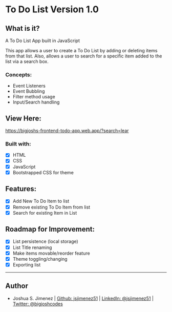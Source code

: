 # To Do List Version 1.0

## What is it?
A To Do List App built in JavaScript

This app allows a user to create a To Do List by adding or deleting items from
that list. Also, allows a user to search for a specific item added to the list
via a search box.

### Concepts:
- Event Listeners
- Event Bubbling
- Filter method usage
- Input/Search handling

## View Here:
https://bigjoshs-frontend-todo-app.web.app/?search=lear

### Built with:
- [x] HTML
- [x] CSS
- [x] JavaScript
- [x] Bootstrapped CSS for theme

## Features:
- [x] Add New To Do Item to list
- [x] Remove existing To Do Item from list
- [x] Search for existing Item in List

## Roadmap for Improvement:
- [x] List persistence (local storage)
- [x] List Title renaming
- [x] Make items movable/reorder feature
- [x] Theme toggling/changing
- [x] Exporting list

---

## Author
* Joshua S. Jimenez | [Github: jsjimenez51](https://github.com/jsjimenez51) |
  [LinkedIn: @jsjimenez51](https://www.linkedin.com/in/jsjimenez51/) | 
  [Twitter: @bigjoshcodes](https://twitter.com/bigjoshcodes)
